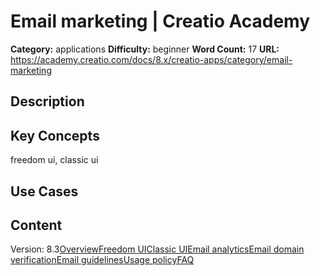 # Email marketing | Creatio Academy

**Category:** applications **Difficulty:** beginner **Word Count:** 17 **URL:**
https://academy.creatio.com/docs/8.x/creatio-apps/category/email-marketing

## Description

## Key Concepts

freedom ui, classic ui

## Use Cases

## Content

Version:
8.3[Overview](/docs/8.x/creatio-apps/products/marketing-tools/email-marketing/email-marketing-overview)[Freedom UI](/docs/8.x/creatio-apps/category/freedom-ui-1)[Classic UI](/docs/8.x/creatio-apps/category/classic-ui)[Email analytics](/docs/8.x/creatio-apps/category/email-analytics)[Email domain verification](/docs/8.x/creatio-apps/category/email-domain-verification)[Email guidelines](/docs/8.x/creatio-apps/category/email-guidelines)[Usage policy](/docs/8.x/creatio-apps/products/marketing-tools/email-marketing/emails-usage-policy)[FAQ](/docs/8.x/creatio-apps/products/marketing-tools/email-marketing/marketing-email-faq)
